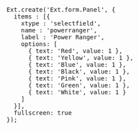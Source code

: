 <pre class="runnable run ipadframe">
Ext.create('Ext.form.Panel', {
  items : [{
    xtype : 'selectfield',
    name : 'powerranger',
    label : 'Power Ranger',
    options: [
      { text: 'Red', value: 1 },
      { text: 'Yellow', value: 1 },
      { text: 'Blue', value: 1 },
      { text: 'Black', value: 1 },
      { text: 'Pink', value: 1 },
      { text: 'Green', value: 1 },
      { text: 'White', value: 1 }
    ]
  }],
  fullscreen: true
});
</pre>